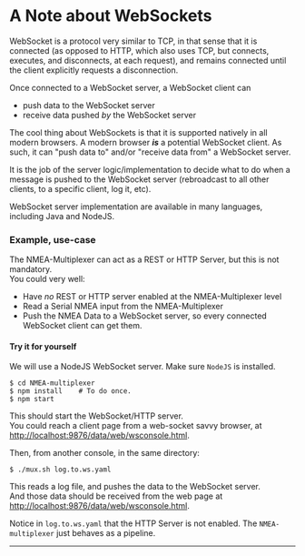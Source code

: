 # A Note about WebSockets

WebSocket is a protocol very similar to TCP, in that sense that it is connected (as opposed to HTTP,
which also uses TCP, but connects, executes, and disconnects, at each request), and remains connected
until the client explicitly requests a disconnection.

Once connected to a WebSocket server, a WebSocket client can
- push data to the WebSocket server
- receive data pushed _by_ the WebSocket server

The cool thing about WebSockets is that it is supported natively in all modern browsers.
A modern browser _**is**_ a potential WebSocket client.
As such, it can "push data to" and/or "receive data from" a WebSocket server.

It is the job of the server logic/implementation to decide what to do when a message is pushed to the
WebSocket server (rebroadcast to all other clients, to a specific client, log it, etc).

WebSocket server implementation are available in many languages, including Java and NodeJS.

### Example, use-case
The NMEA-Multiplexer can act as a REST or HTTP Server, but this is not mandatory.  
You could very well:
- Have _no_ REST or HTTP server enabled at the NMEA-Multiplexer level
- Read a Serial NMEA input from the NMEA-Multiplexer
- Push the NMEA Data to a WebSocket server, so every connected WebSocket client can get them.

#### Try it for yourself
We will use a NodeJS WebSocket server. Make sure `NodeJS` is installed.
```
$ cd NMEA-multiplexer
$ npm install    # To do once.
$ npm start
```
This should start the WebSocket/HTTP server.  
You could reach a client page from a web-socket savvy browser, at <http://localhost:9876/data/web/wsconsole.html>.

Then, from another console, in the same directory:
```
$ ./mux.sh log.to.ws.yaml 
```
This reads a log file, and pushes the data to the WebSocket server.    
And those data should be received from the web page at <http://localhost:9876/data/web/wsconsole.html>.

Notice in `log.to.ws.yaml` that the HTTP Server is not enabled.
The `NMEA-multiplexer` just behaves as a pipeline.

---
